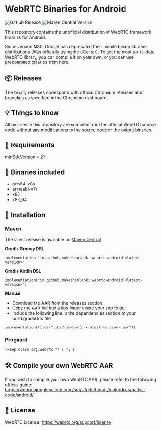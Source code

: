 # WebRTC Binaries for Android

![GitHub Release](https://img.shields.io/github/v/release/mukeshsolanki/WebRTC-android)
![Maven Central Version](https://img.shields.io/maven-central/v/io.github.mukeshsolanki/webrtc-android)

This repository contains the unofficial distribution of WebRTC framework binaries for Android.

Since version M80, Google has deprecated their mobile binary libraries distributions (Was officially using the JCenter). To get the most up-to-date WebRTC library, you can compile it on your own, or you can use precompiled binaries from here.

## 📦 Releases
The binary releases correspond with official Chromium releases and branches as specified in the Chromium dashboard.

## 💡 Things to know
All binaries in this repository are compiled from the official WebRTC source code without any modifications to the source code or the output binaries.

## 📢 Requirements
minSdkVersion = 21

## 📀 Binaries included
* arm64-v8a
* armeabi-v7a
* x86
* x86_64

## 🚚 Installation

### Maven
The latest release is available on [Maven Central](https://central.sonatype.com/artifact/io.github.mukeshsolanki/webrtc-android)

**Gradle Groovy DSL**

```
implementation 'io.github.mukeshsolanki:webrtc-android:<latest-version>'
```

**Gradle Kotlin DSL**

```
implementation("io.github.mukeshsolanki:webrtc-android:<latest-version>")
```

**Manual**

* Download the AAR from the releases section.
* Copy the AAR file into a libs folder inside your app folder.
* Include the following line in the dependencies section of your build.gradle.kts file

```
implementation(files("libs/libwebrtc-<latest-version>.aar"))
```

### Proguard

```
-keep class org.webrtc.** { *; }
```

## 🛠 Compile your own WebRTC AAR

If you wish to compile your own WebRTC AAR, please refer to the following official guide: https://webrtc.googlesource.com/src/+/refs/heads/main/docs/native-code/android/

## 📃 License

WebRTC License: https://webrtc.org/support/license
